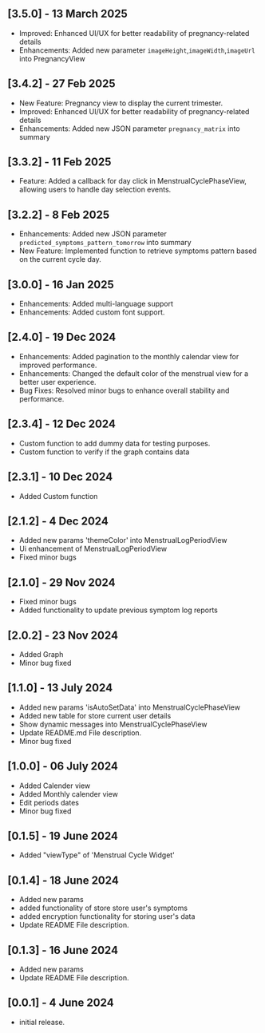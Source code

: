 ## [3.5.0] - 13 March 2025

* Improved: Enhanced UI/UX for better readability of pregnancy-related details
* Enhancements: Added new parameter `imageHeight`,`imageWidth`,`imageUrl` into PregnancyView

## [3.4.2] - 27 Feb 2025

* New Feature: Pregnancy view to display the current trimester.
* Improved: Enhanced UI/UX for better readability of pregnancy-related details
* Enhancements: Added new JSON parameter `pregnancy_matrix` into summary

## [3.3.2] - 11 Feb 2025

* Feature: Added a callback for day click in MenstrualCyclePhaseView, allowing users to handle day
  selection events.

## [3.2.2] - 8 Feb 2025

* Enhancements: Added new JSON parameter `predicted_symptoms_pattern_tomorrow` into summary
* New Feature: Implemented function to retrieve symptoms pattern based on the current cycle day.

## [3.0.0] - 16 Jan 2025

* Enhancements: Added multi-language support
* Enhancements: Added custom font support.

## [2.4.0] - 19 Dec 2024

* Enhancements: Added pagination to the monthly calendar view for improved performance.
* Enhancements: Changed the default color of the menstrual view for a better user experience.
* Bug Fixes: Resolved minor bugs to enhance overall stability and performance.

## [2.3.4] - 12 Dec 2024

* Custom function to add dummy data for testing purposes.
* Custom function to verify if the graph contains data

## [2.3.1] - 10 Dec 2024

* Added Custom function

## [2.1.2] - 4 Dec 2024

* Added new params 'themeColor' into MenstrualLogPeriodView
* Ui enhancement of MenstrualLogPeriodView
* Fixed minor bugs

## [2.1.0] - 29 Nov 2024

* Fixed minor bugs
* Added functionality to update previous symptom log reports

## [2.0.2] - 23 Nov 2024

* Added Graph
* Minor bug fixed

## [1.1.0] - 13 July 2024

* Added new params 'isAutoSetData' into MenstrualCyclePhaseView
* Added new table for store current user details
* Show dynamic messages into MenstrualCyclePhaseView
* Update README.md File description.
* Minor bug fixed

## [1.0.0] - 06 July 2024

* Added Calender view
* Added Monthly calender view
* Edit periods dates
* Minor bug fixed

## [0.1.5] - 19 June 2024

* Added "viewType" of 'Menstrual Cycle Widget'

## [0.1.4] - 18 June 2024

* Added new params
* added functionality of store store user's symptoms
* added encryption functionality for storing user's data
* Update README File description.

## [0.1.3] - 16 June 2024

* Added new params
* Update README File description.

## [0.0.1] - 4 June 2024

* initial release.